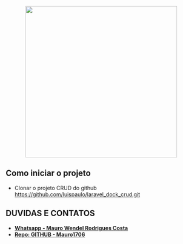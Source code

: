 <p align="center"><a href="https://www.franq.com.br/" target="_blank"><img src="https://res-3.cloudinary.com/crunchbase-production/image/upload/c_lpad,h_256,w_256,f_auto,q_auto:eco/hxsfzqmggi6onix2nkp9" width="400"></a></p>

## Como iniciar o projeto

- Clonar o projeto CRUD do github
https://github.com/luispaulo/laravel_dock_crud.git


## DUVIDAS E CONTATOS
- **[Whatsapp - Mauro Wendel Rodrigues Costa ](https://api.whatsapp.com/send?phone=5561983486393)**
- **[Repo: GITHUB - Mauro1706 ](https://github.com/Mauro1706)**


